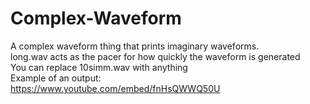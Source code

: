 # Complex-Waveform
A complex waveform thing that prints imaginary waveforms. <br/>
long.wav acts as the pacer for how quickly the waveform is generated <br/>
You can replace 10simm.wav with anything <br/>
Example of an output:<br/>
https://www.youtube.com/embed/fnHsQWWQ50U

